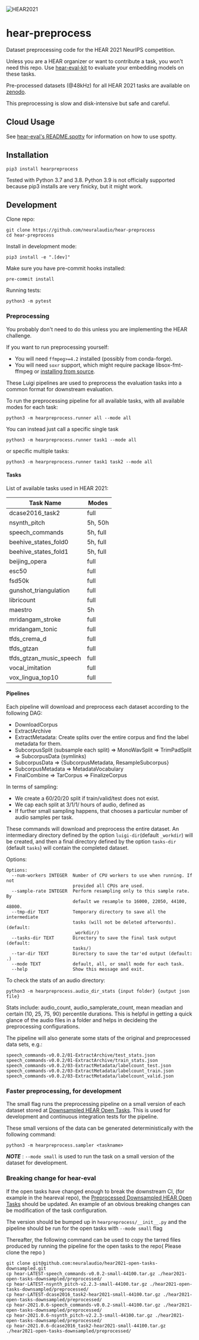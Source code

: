 ![HEAR2021](https://neuralaudio.ai/assets/img/hear-header-sponsor.jpg)
# hear-preprocess

Dataset preprocessing code for the HEAR 2021 NeurIPS competition.

Unless you are a HEAR organizer or want to contribute a task,
you won't need this repo. Use
[hear-eval-kit](https://github.com/neuralaudio/hear-eval-kit/) to
evaluate your embedding models on these tasks. 

Pre-processed datasets (@48kHz) for all HEAR 2021 tasks are available on 
[zenodo](https://doi.org/10.5281/zenodo.5802571).

This preprocessing is slow and disk-intensive but safe and careful.

## Cloud Usage

See [hear-eval's
README.spotty](https://github.com/neuralaudio/hear-eval-kit/blob/main/README.spotty.md)
for information on how to use spotty.

## Installation

```
pip3 install hearpreprocess
```

Tested with Python 3.7 and 3.8. Python 3.9 is not officially supported
because pip3 installs are very finicky, but it might work.

## Development

Clone repo:
```
git clone https://github.com/neuralaudio/hear-preprocess
cd hear-preprocess
```

Install in development mode:
```
pip3 install -e ".[dev]"
```

Make sure you have pre-commit hooks installed:
```
pre-commit install
```

Running tests:
```
python3 -m pytest
```

### Preprocessing

You probably don't need to do this unless you are implementing the
HEAR challenge.

If you want to run preprocessing yourself:
* You will need `ffmpeg>=4.2` installed (possibly from conda-forge).
* You will need `soxr` support, which might require package
libsox-fmt-ffmpeg or [installing from
source](https://github.com/neuralaudio/hear-eval-kit/issues/156#issuecomment-893151305).

These Luigi pipelines are used to preprocess the evaluation tasks
into a common format for downstream evaluation.

To run the preprocessing pipeline for all available tasks, with all
available modes for each task:
```
python3 -m hearpreprocess.runner all --mode all
``` 

You can instead just call a specific single task
```
python3 -m hearpreprocess.runner task1 --mode all
```
or specific multiple tasks:
```
python3 -m hearpreprocess.runner task1 task2 --mode all
```

#### Tasks
List of available tasks used in HEAR 2021:

| Task Name                 | Modes        |
|---------------------------|--------------|
| dcase2016_task2         | full       |
| nsynth_pitch            | 5h, 50h  |
| speech_commands         | 5h, full |
| beehive_states_fold0    | 5h, full |
| beehive_states_fold1    | 5h, full |
| beijing_opera           | full       |
| esc50                   | full       |
| fsd50k                  | full       |
| gunshot_triangulation   | full       |
| libricount              | full       |
| maestro                 | 5h         |
| mridangam_stroke        | full       |
| mridangam_tonic         | full       |
| tfds_crema_d            | full       |
| tfds_gtzan              | full       |
| tfds_gtzan_music_speech | full       |
| vocal_imitation         | full       |
| vox_lingua_top10        | full       |




#### Pipelines
Each pipeline will download and preprocess each dataset according
to the following DAG:
* DownloadCorpus
* ExtractArchive
* ExtractMetadata: Create splits over the entire corpus and find
the label metadata for them.
* SubcorpusSplit (subsample each split) => MonoWavSplit => TrimPadSplit => SubcorpusData (symlinks)
* SubcorpusData => {SubcorpusMetadata, ResampleSubcorpus}
* SubcorpusMetadata => MetadataVocabulary
* FinalCombine => TarCorpus => FinalizeCorpus

In terms of sampling:
* We create a 60/20/20 split if train/valid/test does not exist.
* We cap each split at 3/1/1/ hours of audio, defined as
* If further small sampling happens, that chooses a particular
number of audio samples per task.

These commands will download and preprocess the entire dataset. An
intermediary directory defined by the option `luigi-dir`(default
`_workdir`) will be created, and then a final directory defined by
the option `tasks-dir` (default `tasks`) will contain the completed
dataset.

Options:
```
Options:
  --num-workers INTEGER  Number of CPU workers to use when running. If not
                         provided all CPUs are used.
  --sample-rate INTEGER  Perform resampling only to this sample rate. By
                         default we resample to 16000, 22050, 44100, 48000.
  --tmp-dir TEXT         Temporary directory to save all the intermediate
                         tasks (will not be deleted afterwords). (default:
                         _workdir/)
  --tasks-dir TEXT       Directory to save the final task output (default:
                         tasks/)
  --tar-dir TEXT         Directory to save the tar'ed output (default: .)
  --mode TEXT            default, all, or small mode for each task.
  --help                 Show this message and exit.
```

To check the stats of an audio directory:
```
python3 -m hearpreprocess.audio_dir_stats {input folder} {output json file}
```
Stats include: audio_count, audio_samplerate_count, mean meadian
and certain (10, 25, 75, 90) percentile durations.  This is helpful
in getting a quick glance of the audio files in a folder and helps
in decideing the preprocessing configurations.

The pipeline will also generate some stats of the original and
preprocessed data sets, e.g.:
```
speech_commands-v0.0.2/01-ExtractArchive/test_stats.json
speech_commands-v0.0.2/01-ExtractArchive/train_stats.json
speech_commands-v0.0.2/03-ExtractMetadata/labelcount_test.json
speech_commands-v0.0.2/03-ExtractMetadata/labelcount_train.json
speech_commands-v0.0.2/03-ExtractMetadata/labelcount_valid.json
```

### Faster preprocessing, for development

The small flag runs the preprocessing pipeline on a small version
of each dataset stored at [Downsampled HEAR Open
Tasks](https://github.com/neuralaudio/hear2021-open-tasks-downsampled). This
is used for development and continuous integration tests for the
pipeline.

These small versions of the data can be generated
deterministically with the following command:
```
python3 -m hearpreprocess.sampler <taskname>
```

**_NOTE_** : `--mode small` is used to run the task on a
small version of the dataset for development.

### Breaking change for hear-eval

If the open tasks have changed enough to break the downstream CI,
(for example in the heareval repo), the [Preprocessed Downsampled HEAR Open
Tasks](https://github.com/neuralaudio/hear2021-open-tasks-downsampled/tree/main/preprocessed)
should be updated. An example of an obvious breaking changes can be modification of the task configuration.

The version should be bumped up in `hearpreprocess/__init__.py` and the pipeline should
be run for the open tasks with `--mode small` flag

Thereafter, the following command can be used to copy the tarred files produced by running the pipeline for the open tasks to the repo( Please clone the repo )

```
git clone git@github.com:neuralaudio/hear2021-open-tasks-downsampled.git
cp hear-LATEST-speech_commands-v0.0.2-small-44100.tar.gz ./hear2021-open-tasks-downsampled/preprocessed/
cp hear-LATEST-nsynth_pitch-v2.2.3-small-44100.tar.gz ./hear2021-open-tasks-downsampled/preprocessed/
cp hear-LATEST-dcase2016_task2-hear2021-small-44100.tar.gz ./hear2021-open-tasks-downsampled/preprocessed/
cp hear-2021.0.6-speech_commands-v0.0.2-small-44100.tar.gz ./hear2021-open-tasks-downsampled/preprocessed/
cp hear-2021.0.6-nsynth_pitch-v2.2.3-small-44100.tar.gz ./hear2021-open-tasks-downsampled/preprocessed/
cp hear-2021.0.6-dcase2016_task2-hear2021-small-44100.tar.gz ./hear2021-open-tasks-downsampled/preprocessed/
```
